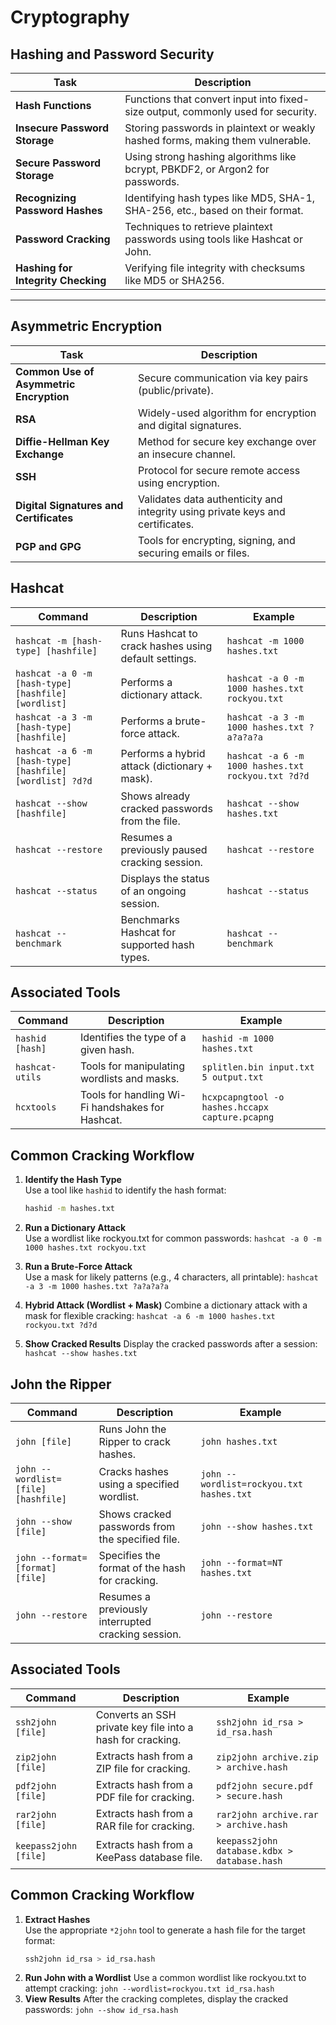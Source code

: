 # Cryptography
## Hashing and Password Security
| **Task**                                  | **Description**                                                                 |
|-------------------------------------------|---------------------------------------------------------------------------------|
| **Hash Functions**                        | Functions that convert input into fixed-size output, commonly used for security.|
| **Insecure Password Storage**             | Storing passwords in plaintext or weakly hashed forms, making them vulnerable.  |
| **Secure Password Storage**               | Using strong hashing algorithms like bcrypt, PBKDF2, or Argon2 for passwords.   |
| **Recognizing Password Hashes**           | Identifying hash types like MD5, SHA-1, SHA-256, etc., based on their format.   |
| **Password Cracking**                     | Techniques to retrieve plaintext passwords using tools like Hashcat or John.    |
| **Hashing for Integrity Checking**        | Verifying file integrity with checksums like MD5 or SHA256.                     |

---

## Asymmetric Encryption
| **Task**                                  | **Description**                                                                 |
|-------------------------------------------|---------------------------------------------------------------------------------|
| **Common Use of Asymmetric Encryption**   | Secure communication via key pairs (public/private).                            |
| **RSA**                                   | Widely-used algorithm for encryption and digital signatures.                    |
| **Diffie-Hellman Key Exchange**           | Method for secure key exchange over an insecure channel.                        |
| **SSH**                                   | Protocol for secure remote access using encryption.                             |
| **Digital Signatures and Certificates**   | Validates data authenticity and integrity using private keys and certificates.  |
| **PGP and GPG**                           | Tools for encrypting, signing, and securing emails or files.                    |

## Hashcat
| Command                              | Description                                             | Example                                    |
|--------------------------------------|---------------------------------------------------------|--------------------------------------------|
| `hashcat -m [hash-type] [hashfile]`  | Runs Hashcat to crack hashes using default settings.    | `hashcat -m 1000 hashes.txt`               |
| `hashcat -a 0 -m [hash-type] [hashfile] [wordlist]` | Performs a dictionary attack.                         | `hashcat -a 0 -m 1000 hashes.txt rockyou.txt` |
| `hashcat -a 3 -m [hash-type] [hashfile]` | Performs a brute-force attack.                        | `hashcat -a 3 -m 1000 hashes.txt ?a?a?a?a` |
| `hashcat -a 6 -m [hash-type] [hashfile] [wordlist] ?d?d` | Performs a hybrid attack (dictionary + mask).         | `hashcat -a 6 -m 1000 hashes.txt rockyou.txt ?d?d` |
| `hashcat --show [hashfile]`          | Shows already cracked passwords from the file.         | `hashcat --show hashes.txt`                |
| `hashcat --restore`                  | Resumes a previously paused cracking session.          | `hashcat --restore`                        |
| `hashcat --status`                   | Displays the status of an ongoing session.             | `hashcat --status`                         |
| `hashcat --benchmark`                | Benchmarks Hashcat for supported hash types.           | `hashcat --benchmark`                      |

## Associated Tools
| Command                  | Description                                                    | Example                                     |
|--------------------------|----------------------------------------------------------------|---------------------------------------------|
| `hashid [hash]`          | Identifies the type of a given hash.                          | `hashid -m 1000 hashes.txt`                |
| `hashcat-utils`          | Tools for manipulating wordlists and masks.                   | `splitlen.bin input.txt 5 output.txt`      |
| `hcxtools`               | Tools for handling Wi-Fi handshakes for Hashcat.              | `hcxpcapngtool -o hashes.hccapx capture.pcapng` |

## Common Cracking Workflow
1. **Identify the Hash Type**  
   Use a tool like `hashid` to identify the hash format:  
   ```bash
   hashid -m hashes.txt
2. **Run a Dictionary Attack**  
    Use a wordlist like rockyou.txt for common passwords:
    `hashcat -a 0 -m 1000 hashes.txt rockyou.txt`
3. **Run a Brute-Force Attack**  
    Use a mask for likely patterns (e.g., 4 characters, all printable):
    `hashcat -a 3 -m 1000 hashes.txt ?a?a?a?a`
4. **Hybrid Attack (Wordlist + Mask)**
    Combine a dictionary attack with a mask for flexible cracking:
    `hashcat -a 6 -m 1000 hashes.txt rockyou.txt ?d?d`

5. **Show Cracked Results**
    Display the cracked passwords after a session:
    `hashcat --show hashes.txt`

## John the Ripper
| Command                              | Description                                             | Example                                    |
|--------------------------------------|---------------------------------------------------------|--------------------------------------------|
| `john [file]`                        | Runs John the Ripper to crack hashes.                   | `john hashes.txt`                          |
| `john --wordlist=[file] [hashfile]`  | Cracks hashes using a specified wordlist.               | `john --wordlist=rockyou.txt hashes.txt`   |
| `john --show [file]`                 | Shows cracked passwords from the specified file.        | `john --show hashes.txt`                   |
| `john --format=[format] [file]`      | Specifies the format of the hash for cracking.          | `john --format=NT hashes.txt`              |
| `john --restore`                     | Resumes a previously interrupted cracking session.       | `john --restore`                           |

## Associated Tools
| Command                  | Description                                                    | Example                                     |
|--------------------------|----------------------------------------------------------------|---------------------------------------------|
| `ssh2john [file]`        | Converts an SSH private key file into a hash for cracking.     | `ssh2john id_rsa > id_rsa.hash`             |
| `zip2john [file]`        | Extracts hash from a ZIP file for cracking.                    | `zip2john archive.zip > archive.hash`       |
| `pdf2john [file]`        | Extracts hash from a PDF file for cracking.                    | `pdf2john secure.pdf > secure.hash`         |
| `rar2john [file]`        | Extracts hash from a RAR file for cracking.                    | `rar2john archive.rar > archive.hash`       |
| `keepass2john [file]`    | Extracts hash from a KeePass database file.                    | `keepass2john database.kdbx > database.hash`|

## Common Cracking Workflow
1. **Extract Hashes**  
   Use the appropriate `*2john` tool to generate a hash file for the target format:  
   ```bash
   ssh2john id_rsa > id_rsa.hash
2. **Run John with a Wordlist**
    Use a common wordlist like rockyou.txt to attempt cracking:
    `john --wordlist=rockyou.txt id_rsa.hash`
3. **View Results**
    After the cracking completes, display the cracked passwords:
    `john --show id_rsa.hash`